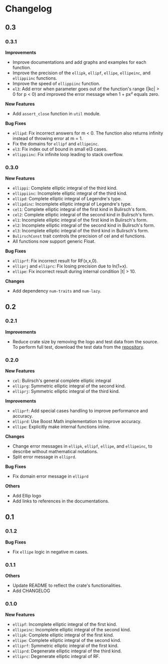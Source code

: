 # Changelog
## 0.3
### 0.3.1
**Improvements**
- Improve documentations and add graphs and examples for each function.
- Improve the precision of the `ellipk`, `ellipf`, `ellipe`, `ellipeinc`, and `ellippiinc` functions.
- Improve the speed of `ellippiinc` function.
- `el3`: Add error when parameter goes out of the function's range (|kc| > 0 for p < 0) and improved the error message when 1 + px² equals zero.

**New Features**
- Add `assert_close` function in `util` module.

**Bug Fixes**
- `ellipd`: Fix incorrect answers for m < 0. The function also returns infinity instead of throwing error at m = 1.
- Fix the domains for `ellipf` and `ellipeinc`.
- `el3`: Fix index out of bound in small el3 cases.
- `ellippiinc`: Fix infinite loop leading to stack overflow.

### 0.3.0
**New Features**
- `ellippi`: Complete elliptic integral of the third kind.
- `ellippiinc`: Incomplete elliptic integral of the third kind.
- `ellipd`: Complete elliptic integral of Legendre's type.
- `ellipdinc`: Incomplete elliptic integral of Legendre's type.
- `cel1`: Complete elliptic integral of the first kind in Bulirsch's form.
- `cel2`: Complete elliptic integral of the second kind in Bulirsch's form.
- `el1`: Incomplete elliptic integral of the first kind in Bulirsch's form.
- `el2`: Incomplete elliptic integral of the second kind in Bulirsch's form.
- `el3`: Incomplete elliptic integral of the third kind in Bulirsch's form.
- `BulirschConst` trait controls the precision of cel and el functions.
- All functions now support generic Float.

**Bug Fixes**
- `elliprf`: Fix incorrect result for RF(x,x,0).
- `elliprj` and `elliprc`: Fix losing precision due to ln(1+x).
- `ellipe`: Fix incorrect result during internal condition |t| > 10.

**Changes**
- Add dependency `num-traits` and `num-lazy`.

## 0.2
### 0.2.1
**Improvements**
- Reduce crate size by removing the logo and test data from the source. To perform full test, download the test data from the [repository](https://github.com/p-sira/ellip/tree/main/tests/data).

### 0.2.0
**New Features**
- `cel`: Bulirsch's general complete elliptic integral
- `elliprg`: Symmetric elliptic integral of the second kind.
- `elliprj`: Symmetric elliptic integral of the third kind.

**Improvements**
- `elliprf`: Add special cases handling to improve performance and accuracy.
- `elliprd`: Use Boost Math implementation to improve accuracy.
- `ellipe`: Explicitly make internal functions inline.

**Changes**
- Change error messages in `ellipk`, `ellipf`, `ellipe`, and `ellipeinc`, to describe without mathematical notations.
- Split error message in `elliprd`.

**Bug Fixes**
- Fix domain error message in `elliprd`

**Others**
- Add Ellip logo
- Add links to references in the documentations. 


## 0.1
### 0.1.2
**Bug Fixes**
- Fix `ellipe` logic in negative m cases.

### 0.1.1
**Others**
- Update README to reflect the crate's functionalities.
- Add CHANGELOG

### 0.1.0
**New Features**
- `ellipf`: Incomplete elliptic integral of the first kind.
- `ellipeinc`: Incomplete elliptic integral of the second kind.
- `ellipk`: Complete elliptic integral of the first kind.
- `ellipe`: Complete elliptic integral of the second kind.
- `elliprf`: Symmetric elliptic integral of the first kind.
- `elliprd`: Degenerate elliptic integral of the third kind.
- `elliprc`: Degenerate elliptic integral of RF.